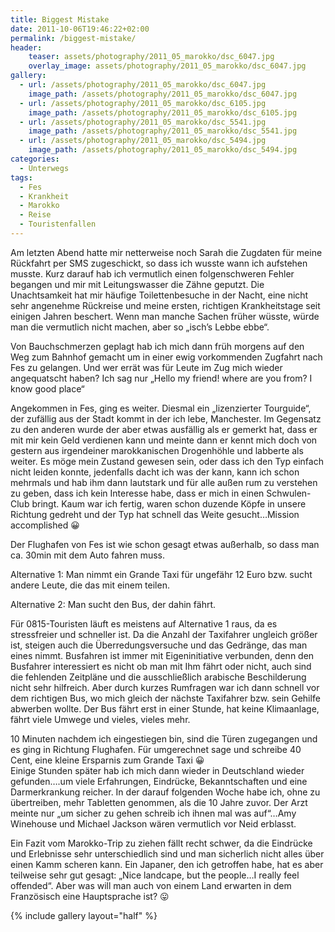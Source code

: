 ```yaml
---
title: Biggest Mistake
date: 2011-10-06T19:46:22+02:00
permalink: /biggest-mistake/
header:
    teaser: assets/photography/2011_05_marokko/dsc_6047.jpg
    overlay_image: assets/photography/2011_05_marokko/dsc_6047.jpg
gallery:
  - url: /assets/photography/2011_05_marokko/dsc_6047.jpg
    image_path: /assets/photography/2011_05_marokko/dsc_6047.jpg
  - url: /assets/photography/2011_05_marokko/dsc_6105.jpg
    image_path: /assets/photography/2011_05_marokko/dsc_6105.jpg
  - url: /assets/photography/2011_05_marokko/dsc_5541.jpg
    image_path: /assets/photography/2011_05_marokko/dsc_5541.jpg
  - url: /assets/photography/2011_05_marokko/dsc_5494.jpg
    image_path: /assets/photography/2011_05_marokko/dsc_5494.jpg
categories:
  - Unterwegs
tags:
  - Fes
  - Krankheit
  - Marokko
  - Reise
  - Touristenfallen
---
```


Am letzten Abend hatte mir netterweise noch Sarah die Zugdaten für meine Rückfahrt per SMS zugeschickt, 
so dass ich wusste wann ich aufstehen musste. Kurz darauf hab ich vermutlich einen folgenschweren Fehler 
begangen und mir mit Leitungswasser die Zähne geputzt. Die Unachtsamkeit hat mir häufige Toilettenbesuche in der Nacht, 
eine nicht sehr angenehme Rückreise und meine ersten, richtigen Krankheitstage seit einigen Jahren beschert. 
Wenn man manche Sachen früher wüsste, würde man die vermutlich nicht machen, aber so „isch’s Lebbe ebbe“.  

Von Bauchschmerzen geplagt hab ich mich dann früh morgens auf den Weg zum Bahnhof gemacht um in einer ewig 
vorkommenden Zugfahrt nach Fes zu gelangen. Und wer errät was für Leute im Zug mich wieder angequatscht haben? 
Ich sag nur „Hello my friend! where are you from? I know good place“
  
Angekommen in Fes, ging es weiter. Diesmal ein „lizenzierter Tourguide“, der zufällig aus der Stadt kommt in der ich lebe, Manchester. 
Im Gegensatz zu den anderen wurde der aber etwas ausfällig als er gemerkt hat, dass er mit mir kein Geld verdienen kann und meinte dann er kennt mich doch von gestern aus irgendeiner marokkanischen Drogenhöhle und labberte als weiter. Es möge mein Zustand gewesen sein, oder dass ich den Typ einfach nicht leiden konnte, jedenfalls dacht ich was der kann, kann ich schon mehrmals und hab ihm dann lautstark und für alle außen rum zu verstehen zu geben, dass ich kein Interesse habe, dass er mich in einen Schwulen-Club bringt. Kaum war ich fertig, waren schon duzende Köpfe in unsere Richtung gedreht und der Typ hat schnell das Weite gesucht…Mission accomplished 😀

Der Flughafen von Fes ist wie schon gesagt etwas außerhalb, so dass man ca. 30min mit dem Auto fahren muss. 

Alternative 1: Man nimmt ein Grande Taxi für ungefähr 12 Euro bzw. sucht andere Leute, die das mit einem teilen. 

Alternative 2: Man sucht den Bus, der dahin fährt.  

Für 0815-Touristen läuft es meistens auf Alternative 1 raus, da es stressfreier und schneller ist. 
Da die Anzahl der Taxifahrer ungleich größer ist, steigen auch die Überredungsversuche und das Gedränge, das man eines nimmt. 
Busfahren ist immer mit Eigeninitiative verbunden, denn den Busfahrer interessiert es nicht ob man mit Ihm fährt oder nicht, 
auch sind die fehlenden Zeitpläne und die ausschließlich arabische Beschilderung nicht sehr hilfreich. 
Aber durch kurzes Rumfragen war ich dann schnell vor dem richtigen Bus, wo mich gleich der nächste Taxifahrer bzw. 
sein Gehilfe abwerben wollte. Der Bus fährt erst in einer Stunde, hat keine Klimaanlage, fährt viele Umwege und vieles, vieles mehr.

10 Minuten nachdem ich eingestiegen bin, sind die Türen zugegangen und es ging in Richtung Flughafen. 
Für umgerechnet sage und schreibe 40 Cent, eine kleine Ersparnis zum Grande Taxi 😀  
Einige Stunden später hab ich mich dann wieder in Deutschland wieder gefunden….um viele Erfahrungen, Eindrücke, 
Bekanntschaften und eine Darmerkrankung reicher. In der darauf folgenden Woche habe ich, ohne zu übertreiben, mehr Tabletten genommen, als die 10 Jahre zuvor. Der Arzt meinte nur „um sicher zu gehen schreib ich ihnen mal was auf“…Amy Winehouse und Michael Jackson wären vermutlich vor Neid erblasst.

Ein Fazit vom Marokko-Trip zu ziehen fällt recht schwer, da die Eindrücke und Erlebnisse sehr unterschiedlich sind und 
man sicherlich nicht alles über einen Kamm scheren kann. Ein Japaner, den ich getroffen habe, 
hat es aber teilweise sehr gut gesagt: „Nice landcape, but the people…I really feel offended“. 
Aber was will man auch von einem Land erwarten in dem Französisch eine Hauptsprache ist? 😛

{% include gallery layout="half" %}

